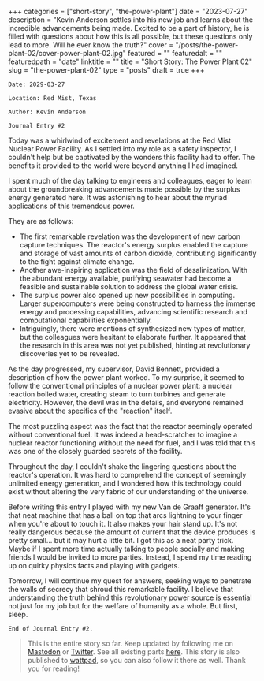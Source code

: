 +++
categories = ["short-story", "the-power-plant"]
date = "2023-07-27"
description = "Kevin Anderson settles into his new job and learns about the incredible advancements being made. Excited to be a part of history, he is filled with questions about how this is all possible, but these questions only lead to more. Will he ever know the truth?"
cover = "/posts/the-power-plant-02/cover-power-plant-02.jpg"
featured = ""
featuredalt = ""
featuredpath = "date"
linktitle = ""
title = "Short Story: The Power Plant 02"
slug = "the-power-plant-02"
type = "posts"
draft = true
+++

```
Date: 2029-03-27

Location: Red Mist, Texas

Author: Kevin Anderson

Journal Entry #2
```

Today was a whirlwind of excitement and revelations at the Red Mist Nuclear Power Facility. As I settled into my role as a safety inspector, I couldn't help but be captivated by the wonders this facility had to offer. The benefits it provided to the world were beyond anything I had imagined.

I spent much of the day talking to engineers and colleagues, eager to learn about the groundbreaking advancements made possible by the surplus energy generated here. It was astonishing to hear about the myriad applications of this tremendous power.

They are as follows:

- The first remarkable revelation was the development of new carbon capture techniques. The reactor's energy surplus enabled the capture and storage of vast amounts of carbon dioxide, contributing significantly to the fight against climate change.
- Another awe-inspiring application was the field of desalinization. With the abundant energy available, purifying seawater had become a feasible and sustainable solution to address the global water crisis.
- The surplus power also opened up new possibilities in computing. Larger supercomputers were being constructed to harness the immense energy and processing capabilities, advancing scientific research and computational capabilities exponentially.
- Intriguingly, there were mentions of synthesized new types of matter, but the colleagues were hesitant to elaborate further. It appeared that the research in this area was not yet published, hinting at revolutionary discoveries yet to be revealed.

As the day progressed, my supervisor, David Bennett, provided a description of how the power plant worked. To my surprise, it seemed to follow the conventional principles of a nuclear power plant: a nuclear reaction boiled water, creating steam to turn turbines and generate electricity. However, the devil was in the details, and everyone remained evasive about the specifics of the "reaction" itself.

The most puzzling aspect was the fact that the reactor seemingly operated without conventional fuel. It was indeed a head-scratcher to imagine a nuclear reactor functioning without the need for fuel, and I was told that this was one of the closely guarded secrets of the facility.

Throughout the day, I couldn't shake the lingering questions about the reactor's operation. It was hard to comprehend the concept of seemingly unlimited energy generation, and I wondered how this technology could exist without altering the very fabric of our understanding of the universe.

Before writing this entry I played with my new Van de Graaff generator. It's that neat machine that has a ball on top that arcs lightning to your finger when you're about to touch it. It also makes your hair stand up. It's not really dangerous because the amount of current that the device produces is pretty small... but it may hurt a little bit. I got this as a neat party trick. Maybe if I spent more time actually talking to people socially and making friends I would be invited to more parties. Instead, I spend my time reading up on quirky physics facts and playing with gadgets.

Tomorrow, I will continue my quest for answers, seeking ways to penetrate the walls of secrecy that shroud this remarkable facility. I believe that understanding the truth behind this revolutionary power source is essential not just for my job but for the welfare of humanity as a whole. But first, sleep.

```
End of Journal Entry #2.
```

<!-- > You reached the end of this part. [Continue to part 3.](/posts/the-power-plant-03) -->

> This is the entire story so far. Keep updated by following me on [Mastodon](https://infosec.exchange/@sudorandom) or [Twitter](https://twitter.com/sudorandom/). See all existing parts [here](/categories/the-power-plant/). This story is also published to [wattpad](https://www.wattpad.com/myworks/347737911-the-power-plant), so you can also follow it there as well. Thank you for reading!
